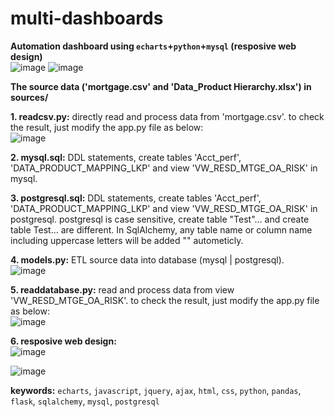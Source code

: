 # multi-dashboards
**Automation dashboard using `echarts`+`python`+`mysql` (resposive web design)**  
![image](https://user-images.githubusercontent.com/53555169/127710074-63f5ece4-54dc-47b7-bd05-cabdc09c4df9.png)
![image](https://user-images.githubusercontent.com/53555169/127710117-2c363472-d0f9-4c5a-a464-0821de2cd7ee.png)

**The source data ('mortgage.csv' and 'Data_Product Hierarchy.xlsx') in sources/**

**1. readcsv.py:** directly read and process data from 'mortgage.csv'. to check the result, just modify the app.py file as below:  
![image](https://user-images.githubusercontent.com/53555169/122326425-4766d700-cefa-11eb-902b-88b4cc1b2683.png)

**2. mysql.sql:** DDL statements, create tables 'Acct_perf', 'DATA_PRODUCT_MAPPING_LKP' and view 'VW_RESD_MTGE_OA_RISK' in mysql.

**3. postgresql.sql:** DDL statements, create tables 'Acct_perf', 'DATA_PRODUCT_MAPPING_LKP' and view 'VW_RESD_MTGE_OA_RISK' in postgresql. postgresql is case sensitive, create table "Test"... and create table Test... are different. In SqlAlchemy, any table name or column name including uppercase letters will be added "" autometicly.

**4. models.py:** ETL source data into database (mysql | postgresql).  
![image](https://user-images.githubusercontent.com/53555169/127965359-5a50e80f-5c38-4ba7-ba1c-999a088f53f6.png)

**5. readdatabase.py:** read and process data from view 'VW_RESD_MTGE_OA_RISK'. to check the result, just modify the app.py file as below:  
![image](https://user-images.githubusercontent.com/53555169/122329156-e8579100-cefe-11eb-9b58-b4a32e26ff53.png)

**6. resposive web design:**  
![image](https://user-images.githubusercontent.com/53555169/122331722-45554600-cf03-11eb-8393-82c593c14e70.png)

![image](https://user-images.githubusercontent.com/53555169/122331676-34a4d000-cf03-11eb-89e2-cac8bdca3961.png)

**keywords:** `echarts`, `javascript`, `jquery`, `ajax`, `html`, `css`, `python`, `pandas`, `flask`, `sqlalchemy`, `mysql`, `postgresql`
